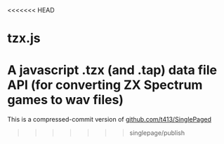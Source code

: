 <<<<<<< HEAD
# tzx.js
A javascript .tzx (and .tap) data file API (for converting ZX Spectrum games to wav files)
=======

This is a compressed-commit version of
[github.com/t413/SinglePaged](https://github.com/t413/SinglePaged)
>>>>>>> singlepage/publish
